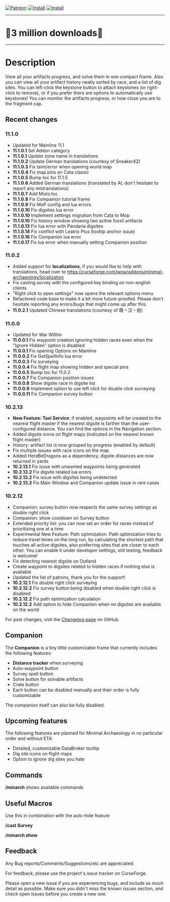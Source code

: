
[![Patreon](http://img.shields.io/badge/support-patreon-ff424d)](https://www.patreon.com/minarch)
[![Install](http://img.shields.io/badge/install-curseforge-f16436)](https://www.curseforge.com/wow/addons/minimal-archaeology)
[![Install](http://img.shields.io/badge/install-wago-f16436)](https://addons.wago.io/addons/minarch)

***
# 🎉3 million downloads🎉
***

# Description

View all your artifacts progress, and solve them in one compact frame.
Also you can view all your artifact history neatly sorted by race, and a list of dig sites.
You can left-click the keystone button to attach keystones (or right-click to remove),
or if you prefer there are options to automatically use keystones!
You can monitor the artifacts progress, or how close you are to the fragment cap.

## Recent changes

### 11.1.0

- Updated for Mainline 11.1
- **11.1.0.1** Set Addon category
- **11.1.0.1** Update zone name in translations
- **11.1.0.2** Update German translations (courtesy of Sneaker42)
- **11.1.0.3** Fix taint/error when opening world map
- **11.1.0.4** Fix map pins on Cata classic
- **11.1.0.5** Bump toc for 11.1.5
- **11.1.0.6** Added German translations (translated by AI, don't hesitate to report any mistranslations)
- **11.1.0.7** Add Mists.toc
- **11.1.0.8** Fix Companion tutorial frame
- **11.1.0.9** Fix MoP config and lua errors
- **11.1.0.10** Fix digsites lua error
- **11.1.0.10** Implement settings migration from Cata to Mop
- **11.1.0.10** Fix history window showing two active fossil artifacts
- **11.1.0.13** Fix lua error with Pandaria digsites
- **11.1.0.14** Fix conflict with Leatrix Plus (tooltip anchor issue)
- **11.1.0.16** Fix Companion lua error
- **11.1.0.17** Fix lua error when manually setting Companion position

### 11.0.2

- Added support for **localizations**, if you would like to help with translations, head over to https://curseforge.com/wow/addons/minimal-archaeology/localization
- Fix casting survey with the configured key binding on non-english clients
- "Right click to open settings" now opens the relevant options menu
- Refactored code base to make it a bit more future-proofed. Please don't hesitate reporting any errors/bugs that might come up after this.
- **11.0.2.1** Updated Chinese translations (courtesy of 萌丶汉丶纸)

### 11.0.0

- Updated for War Within
- **11.0.0.1** Fix waypoint creation ignoring hidden races even when the "Ignore Hidden" option is disabled
- **11.0.0.1** Fix opening Options on Mainline
- **11.0.0.2** Fix GetSpellInfo lua error
- **11.0.0.3** Fix surveying
- **11.0.0.4** Fix flight map showing hidden and special pins
- **11.0.0.5** Bump toc for 11.0.2
- **11.0.0.7** Fix Companion position issues
- **11.0.0.8** Show digsite race in digsite list
- **11.0.0.9** Implement option to use left click for double click surveying
- **11.0.0.11** Fix Companion survey button

### 10.2.13

- **New Feature: Taxi Service**: if enabled, waypoints will be created to the nearest flight master if the nearest digsite is farther than the user-configured distance. You can find the options in the Navigation section.
- Added digsite icons on flight maps (indicated on the nearest known flight master)
- History: artifact list is now grouped by progress (enabled by default)
- Fix multiple issues with race icons on the map
- Added HereBeDragons as a dependency, digsite distances are now returned in yards
- **10.2.13.1** Fix issue with unwanted waypoints being generated
- **10.2.13.2** Fix digsite related lua errors
- **10.2.13.2** Fix issue with digsites being undetected
- **10.2.13.2** Fix Main Window and Companion update issue in rare cases

### 10.2.12

- Companion: survey button now respects the same survey settings as double right click
- Companion: show cooldown on Survey button
- Extended priority list: you can now set an order for races instead of prioritizing one at a time
- Experimental New Feature: Path optimization. Path optimization tries to reduce travel times on the long run, by calculating the shortest path that touches all active digsites, also preferring sites that are closer to each other. You can enable it under developer settings, still testing, feedback is welcome!
- Fix detecting nearest digsite on Outland
- Create waypoint to digsites related to hidden races if nothing else is available
- Updated the list of patrons, thank you for the support!
- **10.2.12.1** Fix double right click surveying
- **10.2.12.2** Fix survey button being disabled when double right click is disabled
- **10.2.12.2** Fix path optimization calculation
- **10.2.12.2** Add option to hide Companion when no digsites are available on the world

For past changes, visit the [Changelog page](https://github.com/MrFox42/minarch/blob/master/CHANGELOG.md) on GitHub.

## Companion

The **Companion** is a tiny little customizable frame that currently includes the following features:

- **Distance tracker** when surveying
- Auto-waypoint button
- Survey spell button
- Solve button for solvable artifacts
- Crate button
- Each button can be disabled manually and their order is fully customizable

The companion itself can also be fully disabled.

## Upcoming features

The following features are planned for Minimal Archaeology in no particular order and without ETA:

- Detailed, customizable DataBroker tooltip
- Dig site icons on flight maps
- Option to ignore dig sites you hate

## Commands
**/minarch**
shows available commands

## Useful Macros
Use this in combination with the auto-hide feature

**/cast Survey**

**/minarch show**

## Feedback
Any Bug reports/Comments/Suggestions/etc are appreciated.

For feedback, please use the project's issue tracker on CurseForge.

Please open a new issue if you are experiencing bugs, and include as much detail as possible. Make sure you didn't miss the known issues section, and check open issues before you create a new one.
